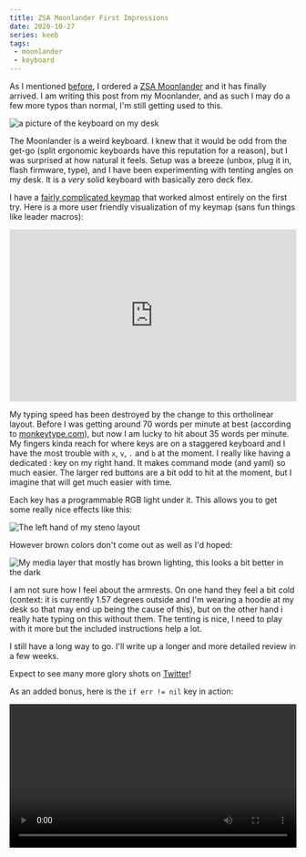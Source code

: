 ```yaml
---
title: ZSA Moonlander First Impressions
date: 2020-10-27
series: keeb
tags:
 - moonlander
 - keyboard
---
```


As I mentioned
[before](https://xeiaso.net/blog/colemak-layout-2020-08-15), I ordered a
[ZSA Moonlander](https://zsa.io/moonlander) and it has finally arrived. I am
writing this post from my Moonlander, and as such I may do a few more typos
than normal, I'm still getting used to this.

![a picture of the keyboard on my
desk](https://cdn.christine.website/file/christine-static/img/keeb/ElVbBm_XUAcVhOg.jpg)

The Moonlander is a weird keyboard. I knew that it would be odd from the get-go
(split ergonomic keyboards have this reputation for a reason), but I was
surprised at how natural it feels. Setup was a breeze (unbox, plug it in, flash
firmware, type), and I have been experimenting with tenting angles on my desk.
It is a _very_ solid keyboard with basically zero deck flex.

I have a [fairly complicated
keymap](https://tulpa.dev/cadey/kadis-layouts/src/branch/master/moonlander) that
worked almost entirely on the first try. Here is a more user friendly
visualization of my keymap (sans fun things like leader macros):

<div style="padding-top: 60%; position: relative;">
	<iframe src="https://configure.ergodox-ez.com/embed/moonlander/layouts/xbJXx/latest/0" style="border: 0; height: 100%; left: 0; position: absolute; top: 0; width: 100%"></iframe>
</div>

My typing speed has been destroyed by the change to this ortholinear layout.
Before I was getting around 70 words per minute at best (according to
[monkeytype.com](https://monkeytype.com/)), but now I am lucky to hit about 35
words per minute. My fingers kinda reach for where keys are on a staggered
keyboard and I have the most trouble with `x`, `v`, `.` and `b` at the moment. I
really like having a dedicated : key on my right hand. It makes command mode (and
yaml) so much easier. The larger red buttons are a bit odd to hit at the moment,
but I imagine that will get much easier with time.

Each key has a programmable RGB light under it. This allows you to get some
really nice effects like this:

![The left hand of my steno
layout](https://cdn.christine.website/file/christine-static/img/keeb/ElTG7QSW0AEqXeE.jpg)

However brown colors don't come out as well as I'd hoped:

![My media layer that mostly has brown lighting, this looks a bit better in the
dark](https://cdn.christine.website/file/christine-static/img/keeb/ElVdFKoX0AE_dAA.jpg)

I am not sure how I feel about the armrests. On one hand they feel a bit cold
(context: it is currently 1.57 degrees outside and I'm wearing a hoodie at my
desk so that may end up being the cause of this), but on the other hand i really
hate typing on this without them. The tenting is nice, I need to play with it
more but the included instructions help a lot.

I still have a long way to go. I'll write up a longer and more detailed review
in a few weeks.

Expect to see many more glory shots on
[Twitter](https://twitter.com/theprincessxena)!

As an added bonus, here is the `if err != nil` key in action:

<video controls width="100%">
    <source src="https://cdn.christine.website/file/christine-static/img/keeb/tmp.ZdCemPUcnd.webm"
            type="video/webm">
    <source src="https://cdn.christine.website/file/christine-static/img/keeb/tmp.ZdCemPUcnd.mp4"
            type="video/mp4">
    Sorry, your browser doesn't support embedded videos.
</video>
